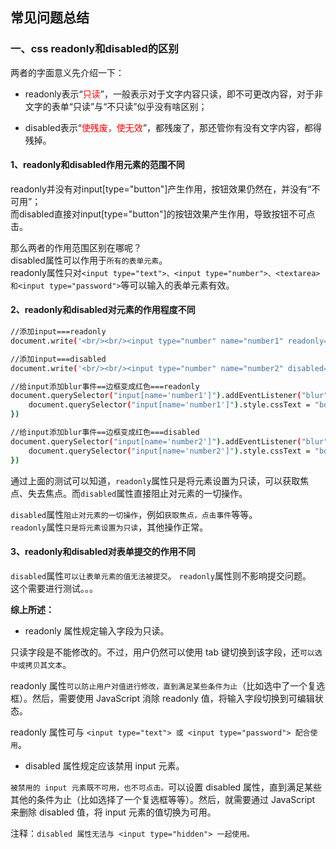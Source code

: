 ## 常见问题总结

### 一、css readonly和disabled的区别

两者的字面意义先介绍一下：<br/>

- readonly表示“<font color='#f00'>只读</font>”，一般表示对于文字内容只读，即不可更改内容，对于非文字的表单“只读”与“不只读”似乎没有啥区别；<br/>

- disabled表示“<font color='#f00'>使残废，使无效</font>”，都残废了，那还管你有没有文字内容，都得残掉。<br/>

#### 1、readonly和disabled作用元素的范围不同

readonly并没有对input[type="button"]产生作用，按钮效果仍然在，并没有“不可用”；<br/>
而disabled直接对input[type="button"]的按钮效果产生作用，导致按钮不可点击。<br/>

那么两者的作用范围区别在哪呢？<br/>
disabled属性可以作用于`所有的表单元素`。<br/>
readonly属性只对`<input type="text">、<input type="number">、<textarea>和<input type="password">`等可以输入的表单元素有效。

#### 2、readonly和disabled对元素的作用程度不同

```sh
//添加input===readonly
document.write('<br/><br/><input type="number" name="number1" readonly="readonly" value="button" placeholder="123456">')

//添加input===disabled
document.write('<br/><br/><input type="number" name="number2" disabled="disabled" value="button" placeholder="123456">')

//给input添加blur事件==边框变成红色===readonly
document.querySelector("input[name='number1']").addEventListener("blur", function(){
    document.querySelector("input[name='number1']").style.cssText = "border: 1px solid red";
})

//给input添加blur事件==边框变成红色===disabled
document.querySelector("input[name='number2']").addEventListener("blur", function(){
    document.querySelector("input[name='number2']").style.cssText = "border: 1px solid red";
})
```
通过上面的测试可以知道，`readonly`属性只是将元素设置为只读，可以获取焦点、失去焦点。而`disabled`属性直接阻止对元素的一切操作。

`disabled`属性`阻止对元素的一切操作`，例如`获取焦点，点击事件`等等。<br/>
`readonly`属性`只是将元素设置为只读`，其他操作正常。

#### 3、readonly和disabled对表单提交的作用不同

`disabled`属性`可以让表单元素的值无法被提交`。
`readonly`属性则不影响提交问题。<br/>
这个需要进行测试。。。

<strong>综上所述：</strong>

 - readonly 属性规定输入字段为只读。

只读字段是不能修改的。不过，用户仍然可以使用 tab 键切换到该字段，还`可以选中或拷贝其文本`。

readonly 属性`可以防止用户对值进行修改，直到满足某些条件为止`（比如选中了一个复选框）。然后，需要使用 JavaScript 消除 readonly 值，将输入字段切换到可编辑状态。

readonly 属性可与 `<input type="text"> 或 <input type="password"> 配合使用`。


- disabled 属性规定应该禁用 input 元素。

`被禁用的 input 元素既不可用，也不可点击。`可以设置 disabled 属性，直到满足某些其他的条件为止（比如选择了一个复选框等等）。然后，就需要通过 JavaScript 来删除 disabled 值，将 input 元素的值切换为可用。

注释：`disabled 属性无法与 <input type="hidden"> 一起使用。`
